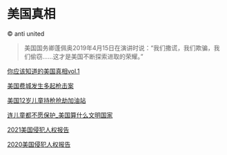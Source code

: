 # 美国真相  
© anti united

>美国国务卿蓬佩奥2019年4月15日在演讲时说：“我们撒谎，我们欺骗，我们偷窃……这才是美国不断探索进取的荣耀。”

[你应该知道的美国真相vol.1](/post/你应该知道的美国真相vol.1.md)

[美国费城发生多起枪击案](/post/美国费城发生多起枪击案.md)

[美国12岁儿童持枪抢劫加油站](/post/美国12岁儿童持枪抢劫加油站.md)

[连儿童都不愿保护_美国算什么文明国家](/post/连儿童都不愿保护_美国算什么文明国家.md)

[2021美国侵犯人权报告](/post/2021年美国侵犯人权报告.md)

[2020美国侵犯人权报告](/post/2020年美国侵犯人权报告.md)
